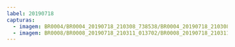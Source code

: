 ```yaml
---
label: 20190718
capturas:
  - imagem: BR0004/BR0004_20190718_210308_738538/BR0004_20190718_210308_738538_stack_1_meteors.jpg
  - imagem: BR0008/BR0008_20190718_210311_013702/BR0008_20190718_210311_013702_stack_7_meteors.jpg
---
```

